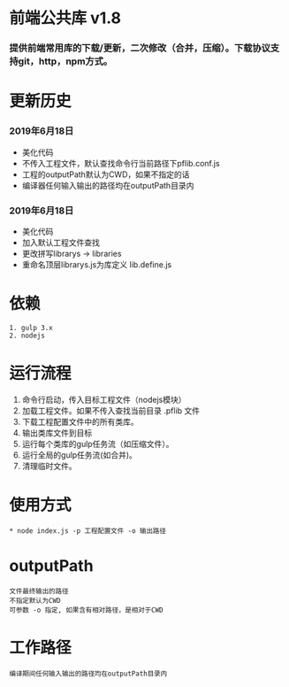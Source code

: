 # 前端公共库 v1.8
### 提供前端常用库的下载/更新，二次修改（合并，压缩）。下载协议支持git，http，npm方式。

# 更新历史
### 2019年6月18日
 * 美化代码
 * 不传入工程文件，默认查找命令行当前路径下pflib.conf.js
 * 工程的outputPath默认为CWD，如果不指定的话
 * 编译器任何输入输出的路径均在outputPath目录内
### 2019年6月18日
 * 美化代码
 * 加入默认工程文件查找
 * 更改拼写librarys -> libraries
 * 重命名顶层librarys.js为库定义 lib.define.js

# 依赖
    1. gulp 3.x
    2. nodejs

# 运行流程
1. 命令行启动，传入目标工程文件（nodejs模块）
2. 加载工程文件。如果不传入查找当前目录 .pflib 文件
3. 下载工程配置文件中的所有类库。
4. 输出类库文件到目标
5. 运行每个类库的gulp任务流（如压缩文件）。
6. 运行全局的gulp任务流(如合并)。
7. 清理临时文件。

# 使用方式
    * node index.js -p 工程配置文件 -o 输出路径

# outputPath
    文件最终输出的路径
    不指定默认为CWD
    可参数 -o 指定, 如果含有相对路径，是相对于CWD

# 工作路径
    编译期间任何输入输出的路径均在outputPath目录内